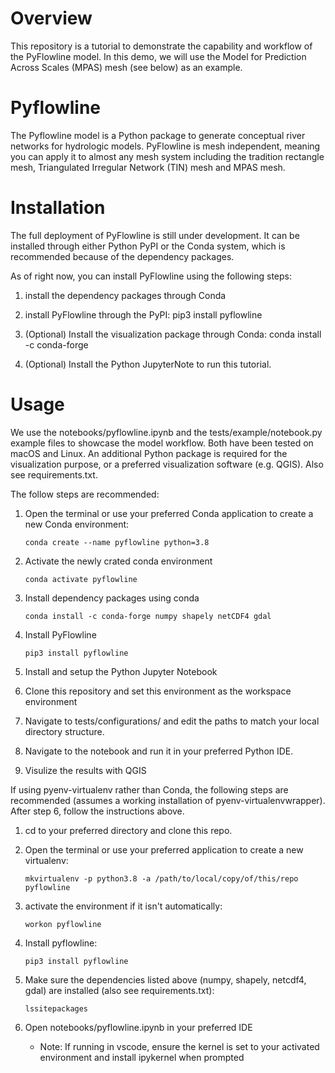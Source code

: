 # Overview 
This repository is a tutorial to demonstrate the capability and workflow of the PyFlowline model. In this demo, we will use the Model for Prediction Across Scales (MPAS) mesh (see below) as an example.

# Pyflowline
The Pyflowline model is a Python package to generate conceptual river networks for hydrologic models. PyFlowline is mesh independent, meaning you can apply it to almost any mesh system including the tradition rectangle mesh, Triangulated Irregular Network (TIN) mesh and MPAS mesh.


# Installation
The full deployment of PyFlowline is still under development. It can be installed through either Python PyPI or the Conda system, which is recommended because of the dependency packages.

As of right now, you can install PyFlowline using the following steps:

1. install the dependency packages through Conda  

2. install PyFlowline through the PyPI:
    pip3 install pyflowline

3. (Optional) Install the visualization package through Conda:
    conda install -c conda-forge

4. (Optional) Install the Python JupyterNote to run this tutorial.


# Usage
We use the notebooks/pyflowline.ipynb and the tests/example/notebook.py example files to showcase the model workflow. Both have been tested on macOS and Linux. An additional Python package is required for the visualization purpose, or a preferred visualization software (e.g. QGIS). Also see requirements.txt.

The follow steps are recommended:  

1. Open the terminal or use your preferred Conda application to create a new Conda environment:

    `conda create --name pyflowline python=3.8`

2. Activate the newly crated conda environment

    `conda activate pyflowline`

3. Install dependency packages using conda  

    `conda install -c conda-forge numpy shapely netCDF4 gdal`

4. Install PyFlowline  

    `pip3 install pyflowline`

5. Install and setup the Python Jupyter Notebook

6. Clone this repository and set this environment as the workspace environment

7. Navigate to tests/configurations/ and edit the paths to match your local directory structure.

8. Navigate to the notebook and run it in your preferred Python IDE.

9. Visulize the results with QGIS


If using pyenv-virtualenv rather than Conda, the following steps are recommended (assumes a working installation of pyenv-virtualenvwrapper). After step 6, follow the instructions above.   

1. cd to your preferred directory and clone this repo.

2. Open the terminal or use your preferred application to create a new virtualenv:    

    `mkvirtualenv -p python3.8 -a /path/to/local/copy/of/this/repo pyflowline`
	
3. activate the environment if it isn't automatically:
	
	`workon pyflowline`
	
4. Install pyflowline:
	
	`pip3 install pyflowline`

5. Make sure the dependencies listed above (numpy, shapely, netcdf4, gdal) are installed (also see requirements.txt):

    `lssitepackages`
	
6. Open notebooks/pyflowline.ipynb in your preferred IDE
	- Note: If running in vscode, ensure the kernel is set to your activated environment and install ipykernel when prompted
